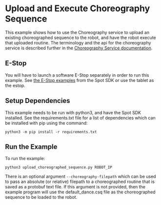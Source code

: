 <!--
Copyright (c) 2022 Boston Dynamics, Inc.  All rights reserved.

Downloading, reproducing, distributing or otherwise using the SDK Software
is subject to the terms and conditions of the Boston Dynamics Software
Development Kit License (20191101-BDSDK-SL).
-->

# Upload and Execute Choreography Sequence

This example shows how to use the Choreography service to upload an existing choreographed sequence to the robot, and have the robot execute that uploaded routine. The terminology and the api for the choreography service is described further in the [Choreography Service documentation](../../../docs/concepts/choreography/choreography_service.md).

## E-Stop

You will have to launch a software E-Stop separately in order to run this example. See [the E-Stop examples](../estop/README.md) from the Spot SDK or use the tablet as the estop.

## Setup Dependencies

This example needs to be run with python3, and have the Spot SDK installed. See the requirements.txt file for a list of dependencies which can be installed with pip using the command:
```
python3 -m pip install -r requirements.txt
```

## Run the Example

To run the example:

```
python3 upload_choreographed_sequence.py ROBOT_IP
```

There is an optional argument `--choreography-filepath` which can be used to pass an absolute (or relative) filepath to a choreographed routine that is saved as a protobuf text file. If this argument is not provided, then the example program will use the default_dance.csq file as the choreographed sequence to be loaded to the robot.
